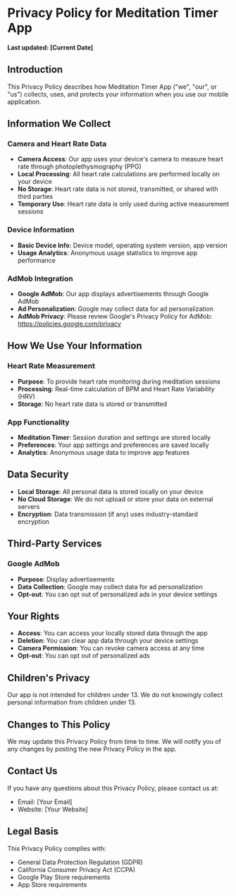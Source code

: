 # Privacy Policy for Meditation Timer App

**Last updated: [Current Date]**

## Introduction

This Privacy Policy describes how Meditation Timer App ("we", "our", or "us") collects, uses, and protects your information when you use our mobile application.

## Information We Collect

### Camera and Heart Rate Data
- **Camera Access**: Our app uses your device's camera to measure heart rate through photoplethysmography (PPG)
- **Local Processing**: All heart rate calculations are performed locally on your device
- **No Storage**: Heart rate data is not stored, transmitted, or shared with third parties
- **Temporary Use**: Heart rate data is only used during active measurement sessions

### Device Information
- **Basic Device Info**: Device model, operating system version, app version
- **Usage Analytics**: Anonymous usage statistics to improve app performance

### AdMob Integration
- **Google AdMob**: Our app displays advertisements through Google AdMob
- **Ad Personalization**: Google may collect data for ad personalization
- **AdMob Privacy**: Please review Google's Privacy Policy for AdMob: https://policies.google.com/privacy

## How We Use Your Information

### Heart Rate Measurement
- **Purpose**: To provide heart rate monitoring during meditation sessions
- **Processing**: Real-time calculation of BPM and Heart Rate Variability (HRV)
- **Storage**: No heart rate data is stored or transmitted

### App Functionality
- **Meditation Timer**: Session duration and settings are stored locally
- **Preferences**: Your app settings and preferences are saved locally
- **Analytics**: Anonymous usage data to improve app features

## Data Security

- **Local Storage**: All personal data is stored locally on your device
- **No Cloud Storage**: We do not upload or store your data on external servers
- **Encryption**: Data transmission (if any) uses industry-standard encryption

## Third-Party Services

### Google AdMob
- **Purpose**: Display advertisements
- **Data Collection**: Google may collect data for ad personalization
- **Opt-out**: You can opt out of personalized ads in your device settings

## Your Rights

- **Access**: You can access your locally stored data through the app
- **Deletion**: You can clear app data through your device settings
- **Camera Permission**: You can revoke camera access at any time
- **Opt-out**: You can opt out of personalized ads

## Children's Privacy

Our app is not intended for children under 13. We do not knowingly collect personal information from children under 13.

## Changes to This Policy

We may update this Privacy Policy from time to time. We will notify you of any changes by posting the new Privacy Policy in the app.

## Contact Us

If you have any questions about this Privacy Policy, please contact us at:
- Email: [Your Email]
- Website: [Your Website]

## Legal Basis

This Privacy Policy complies with:
- General Data Protection Regulation (GDPR)
- California Consumer Privacy Act (CCPA)
- Google Play Store requirements
- App Store requirements 